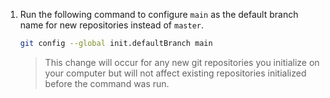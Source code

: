 1. Run the following command to configure `main` as the default branch name for new repositories instead of `master`.

   ```bash
   git config --global init.defaultBranch main
   ```

   > This change will occur for any new git repositories you initialize on your computer but will not affect existing repositories initialized before the command was run.

<!-- 1. Run the following command to match -->

<!-- ```sh
git config --global push.default current
git config --global --add --bool push.autoSetupRemote true
``` -->
